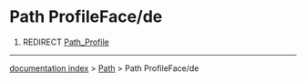 # Path ProfileFace/de
1.  REDIRECT [Path\_Profile](Path_Profile.md)

---
[documentation index](../README.md) > [Path](Path_Workbench.md) > Path ProfileFace/de
